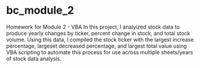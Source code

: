 # bc_module_2
Homework for Module 2 - VBA
In this project, I analyized stock data to produce yearly changes by ticker, percent change in stock, and total stock volume. 
Using this data, I compiled the stock ticker with the largest increase percentage, largeset decreased percentage, and largest total value using VBA scripting to automate this process for use across multiple sheets/years of stock data analysis.
